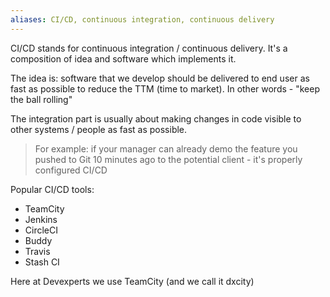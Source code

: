 ```yaml
---
aliases: CI/CD, continuous integration, continuous delivery
---
```

CI/CD stands for continuous integration / continuous delivery. It's a composition of idea and software which implements it.

The idea is: software that we develop should be delivered to end user as fast as possible to reduce the TTM (time to market). In other words - "keep the ball rolling"

The integration part is usually about making changes in code visible to other systems / people as fast as possible.

> For example: if your manager can already demo the feature you pushed to Git 10 minutes ago to the potential client - it's properly configured CI/CD

Popular CI/CD tools:
* TeamCity
* Jenkins
* CircleCI
* Buddy
* Travis
* Stash CI

Here at Devexperts we use TeamCity (and we call it dxcity)